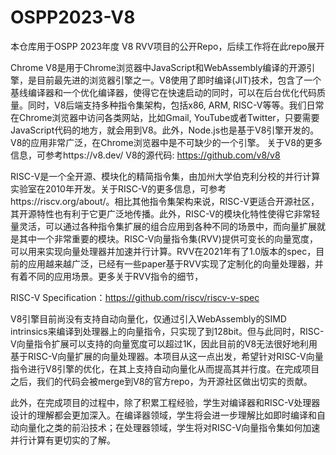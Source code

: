 # OSPP2023-V8

本仓库用于OSPP 2023年度 V8 RVV项目的公开Repo，后续工作将在此repo展开

Chrome V8是用于Chrome浏览器中JavaScript和WebAssembly编译的开源引擎，是目前最先进的浏览器引擎之一。V8使用了即时编译(JIT)技术，包含了一个基线编译器和一个优化编译器，使得它在快速启动的同时，可以在后台优化代码质量。同时，V8后端支持多种指令集架构，包括x86, ARM, RISC-V等等。我们日常在Chrome浏览器中访问各类网站，比如Gmail, YouTube或者Twitter，只要需要JavaScript代码的地方，就会用到V8。此外，Node.js也是基于V8引擎开发的。V8的应用非常广泛，在Chrome浏览器中是不可缺少的一个引擎。
关于V8的更多信息，可参考https://v8.dev/
V8的源代码: https://github.com/v8/v8

RISC-V是一个全开源、模块化的精简指令集，由加州大学伯克利分校的并行计算实验室在2010年开发。关于RISC-V的更多信息，可参考https://riscv.org/about/。相比其他指令集架构来说，RISC-V更适合开源社区，其开源特性也有利于它更广泛地传播。此外，RISC-V的模块化特性使得它非常轻量灵活，可以通过各种指令集扩展的组合应用到各种不同的场景中，而向量扩展就是其中一个非常重要的模块。RISC-V向量指令集(RVV)提供可变长的向量宽度，可以用来实现向量处理器并加速并行计算。RVV在2021年有了1.0版本的spec，目前的应用越来越广泛，已经有一些paper基于RVV实现了定制化的向量处理器，并有着不同的应用场景。更多关于RVV指令的细节，

RISC-V Specification：https://github.com/riscv/riscv-v-spec


V8引擎目前尚没有支持自动向量化，仅通过引入WebAssembly的SIMD intrinsics来编译到处理器上的向量指令，只实现了到128bit。但与此同时，RISC-V向量指令扩展可以支持的向量宽度可以超过1K，因此目前的V8无法很好地利用基于RISC-V向量扩展的向量处理器。本项目从这一点出发，希望针对RISC-V向量指令进行V8引擎的优化，在其上支持自动向量化从而提高其并行度。在完成项目之后，我们的代码会被merge到V8的官方repo，为开源社区做出切实的贡献。

此外，在完成项目的过程中，除了积累工程经验，学生对编译器和RISC-V处理器设计的理解都会更加深入。在编译器领域，学生将会进一步理解比如即时编译和自动向量化之类的前沿技术；在处理器领域，学生将对RISC-V向量指令集如何加速并行计算有更切实的了解。
